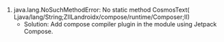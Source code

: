 1. java.lang.NoSuchMethodError: No static method CosmosText(
   Ljava/lang/String;ZIILandroidx/compose/runtime/Composer;II)
    - Solution: Add compose compiler plugin in the module using Jetpack Compose.
